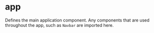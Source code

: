 # app 

Defines the main application component.
Any components that are used throughout the app, such as `Navbar` are imported here. 

